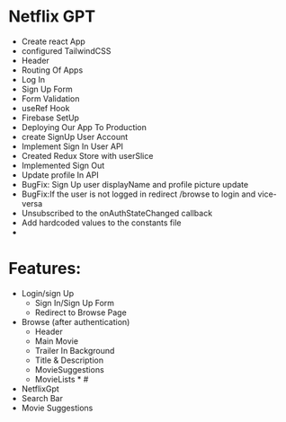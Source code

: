 # Netflix GPT

- Create react App
- configured TailwindCSS
- Header
- Routing Of Apps
- Log In 
- Sign Up Form
- Form Validation
- useRef Hook
- Firebase SetUp
- Deploying Our App To Production
- create SignUp User Account
- Implement Sign In User API
- Created Redux Store with userSlice
- Implemented Sign Out
- Update profile In API
- BugFix: Sign Up user displayName and profile picture update
- BugFix:If the user is not logged in redirect /browse to login and vice-versa
- Unsubscribed to the onAuthStateChanged callback
- Add hardcoded values to the constants file
- 


# Features:
- Login/sign Up
  - Sign In/Sign Up Form
  - Redirect to Browse Page
- Browse (after authentication)
  - Header
  - Main Movie
   - Trailer In Background
   - Title & Description 
   - MovieSuggestions
    - MovieLists * #
- NetflixGpt 
 - Search Bar
 - Movie Suggestions

